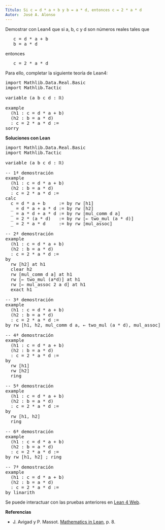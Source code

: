 ```yaml
---
Título: Si c = d * a + b y b = a * d, entonces c = 2 * a * d
Autor:  José A. Alonso
---
```


Demostrar con Lean4 que si a, b, c y d son números reales tales que
<pre lang="text">
   c = d * a + b
   b = a * d
</pre>
entonces
<pre lang="text">
   c = 2 * a * d
</pre>

Para ello, completar la siguiente teoría de Lean4:

<pre lang="lean">
import Mathlib.Data.Real.Basic
import Mathlib.Tactic

variable (a b c d : ℝ)

example
  (h1 : c = d * a + b)
  (h2 : b = a * d)
  : c = 2 * a * d :=
sorry
</pre>
<!--more-->

<b>Soluciones con Lean</b>

<pre lang="lean">
import Mathlib.Data.Real.Basic
import Mathlib.Tactic

variable (a b c d : ℝ)

-- 1ª demostración
example
  (h1 : c = d * a + b)
  (h2 : b = a * d)
  : c = 2 * a * d :=
calc
  c = d * a + b     := by rw [h1]
  _ = d * a + a * d := by rw [h2]
  _ = a * d + a * d := by rw [mul_comm d a]
  _ = 2 * (a * d)   := by rw [← two_mul (a * d)]
  _ = 2 * a * d     := by rw [mul_assoc]

-- 2ª demostración
example
  (h1 : c = d * a + b)
  (h2 : b = a * d)
  : c = 2 * a * d :=
by
  rw [h2] at h1
  clear h2
  rw [mul_comm d a] at h1
  rw [← two_mul (a*d)] at h1
  rw [← mul_assoc 2 a d] at h1
  exact h1

-- 3ª demostración
example
  (h1 : c = d * a + b)
  (h2 : b = a * d)
  : c = 2 * a * d :=
by rw [h1, h2, mul_comm d a, ← two_mul (a * d), mul_assoc]

-- 4ª demostración
example
  (h1 : c = d * a + b)
  (h2 : b = a * d)
  : c = 2 * a * d :=
by
  rw [h1]
  rw [h2]
  ring

-- 5ª demostración
example
  (h1 : c = d * a + b)
  (h2 : b = a * d)
  : c = 2 * a * d :=
by
  rw [h1, h2]
  ring

-- 6ª demostración
example
  (h1 : c = d * a + b)
  (h2 : b = a * d)
  : c = 2 * a * d :=
by rw [h1, h2] ; ring

-- 7ª demostración
example
  (h1 : c = d * a + b)
  (h2 : b = a * d)
  : c = 2 * a * d :=
by linarith
</pre>

Se puede interactuar con las pruebas anteriores en <a href="https://lean.math.hhu.de/#url=https://raw.githubusercontent.com/jaalonso/Calculemus2/main/src/Si_c_eq_da%252Bb_y_b_eq_ad_entonces_c_eq_2ad.lean" rel="noopener noreferrer" target="_blank">Lean 4 Web</a>.

<b>Referencias</b>

+ J. Avigad y P. Massot. <a href="https://bit.ly/3U4UjBk">Mathematics in Lean</a>, p. 8.
